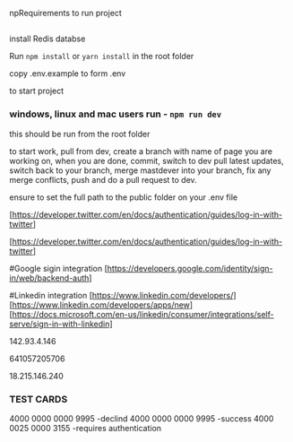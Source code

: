 npRequirements to run project

##

install Redis databse

Run `npm install` or `yarn install` in the root folder

copy .env.example to form .env

to start project

### windows, linux and mac users run - `npm run dev`

this should be run from the root folder

to start work, pull from dev, create a branch with name of page you are working on,
when you are done, commit, switch to dev pull latest updates, switch back to your branch,
merge mastdever into your branch, fix any merge conflicts, push and do a pull request to dev.

ensure to set the full path to the public folder on your .env file

[https://developer.twitter.com/en/docs/authentication/guides/log-in-with-twitter]

[https://developer.twitter.com/en/docs/authentication/guides/log-in-with-twitter]

#Google sigin integration
[https://developers.google.com/identity/sign-in/web/backend-auth]

#Linkedin integration
[https://www.linkedin.com/developers/]
[https://www.linkedin.com/developers/apps/new]
[https://docs.microsoft.com/en-us/linkedin/consumer/integrations/self-serve/sign-in-with-linkedin]

142.93.4.146

641057205706

18.215.146.240

### TEST CARDS
4000 0000 0000 9995 -declind
4000 0000 0000 9995 -success
4000 0025 0000 3155 -requires authentication



 
